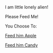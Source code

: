 I am little lonely alien!

Please Feed Me!

You Choose To:

[Feed him Apple](../little-me/Apple/Apple.md)

[Feed him Candy](../little-me/Candy/Candy.md)